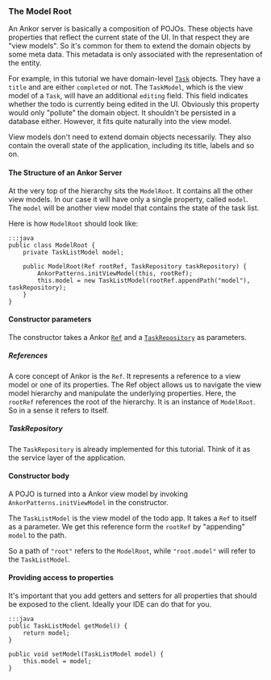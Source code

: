 ### The Model Root

An Ankor server is basically a composition of POJOs.
These objects have properties that reflect the current state of the UI.
In that respect they are "view models".
So it's common for them to extend the domain objects by some meta data.
This metadata is only associated with the representation of the entity.

For example, in this tutorial we have domain-level [`Task`][1] objects.
They have a `title` and are either `completed` or not.
The `TaskModel`, which is the view model of a `Task`, will have an additional `editing` field.
This field indicates whether the todo is currently being edited in the UI.
Obviously this property would only "pollute" the domain object.
It shouldn't be persisted in a database either.
However, it fits quite naturally into the view model.

View models don't need to extend domain objects necessarily.
They also contain the overall state of the application, including its title, labels and so on.

#### The Structure of an Ankor Server

At the very top of the hierarchy sits the `ModelRoot`.
It contains all the other view models.
In our case it will have only a single property, called `model`.
The `model` will be another view model that contains the state of the task list.

Here is how `ModelRoot` should look like:

    :::java
    public class ModelRoot {
        private TaskListModel model;

        public ModelRoot(Ref rootRef, TaskRepository taskRepository) {
            AnkorPatterns.initViewModel(this, rootRef);
            this.model = new TaskListModel(rootRef.appendPath("model"), taskRepository);
        }
    }
    
#### Constructor parameters

The constructor takes a Ankor [`Ref`][2] and a [`TaskRepository`][3] as parameters.

##### References

A core concept of Ankor is the `Ref`.
It represents a reference to a view model or one of its properties.
The Ref object allows us to navigate the view model hierarchy and manipulate the underlying properties.
Here, the `rootRef` references the root of the hierarchy. 
It is an instance of `ModelRoot`. 
So in a sense it refers to itself.

##### TaskRepository

The `TaskRepository` is already implemented for this tutorial.
Think of it as the service layer of the application.

#### Constructor body

A POJO is turned into a Ankor view model by invoking `AnkorPatterns.initViewModel` in the constructor.

The `TaskListModel` is the view model of the todo app. 
It takes a `Ref` to itself as a parameter.
We get this reference form the `rootRef` by "appending" `model` to the path.

So a path of `"root"` refers to the `ModelRoot`, while `"root.model"` will refer to the `TaskListModel`.

#### Providing access to properties

It's important that you add getters and setters for all properties that should be exposed to the client.
Ideally your IDE can do that for you.

    :::java
    public TaskListModel getModel() {
        return model;
    }

    public void setModel(TaskListModel model) {
        this.model = model;
    }


[1]: https://github.com/ankor-io/ankor-todo-tutorial/blob/server-step-2/todo-server/src/main/java/io/ankor/tutorial/model/Task.java
[2]: http://ankor.io/static/javadoc/apidocs/at/irian/ankor/ref/Ref.html
[3]: https://github.com/ankor-io/ankor-todo-tutorial/blob/server-step-2/todo-server/src/main/java/io/ankor/tutorial/model/TaskRepository.java
